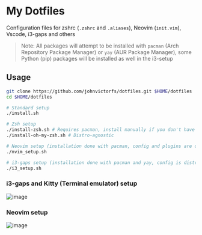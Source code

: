 # My Dotfiles

Configuration files for zshrc (`.zshrc` and `.aliases`), Neovim (`init.vim`), Vscode, i3-gaps and others

> Note: All packages will attempt to be installed with `pacman` (Arch Repository Package Manager) or `yay` (AUR Package Manager), some Python (pip) packages will be installed as well in the i3-setup

## Usage

```bash
git clone https://github.com/johnvictorfs/dotfiles.git $HOME/dotfiles
cd $HOME/dotfiles

# Standard setup
./install.sh

# Zsh setup
./install-zsh.sh # Requires pacman, install manually if you don't have it
./install-oh-my-zsh.sh # Distro-agnostic

# Neovim setup (installation done with pacman, config and plugins are distro-agnostic)
./nvim_setup.sh

# i3-gaps setup (installation done with pacman and yay, config is distro-agnostic)
./i3_setup.sh
```

### i3-gaps and Kitty (Terminal emulator) setup

![image](https://user-images.githubusercontent.com/37747572/75616616-f464e700-5b31-11ea-90ea-5a0bc8199b72.png)

### Neovim setup

![image](https://user-images.githubusercontent.com/37747572/75616637-473e9e80-5b32-11ea-989b-75176f07ffeb.png)

